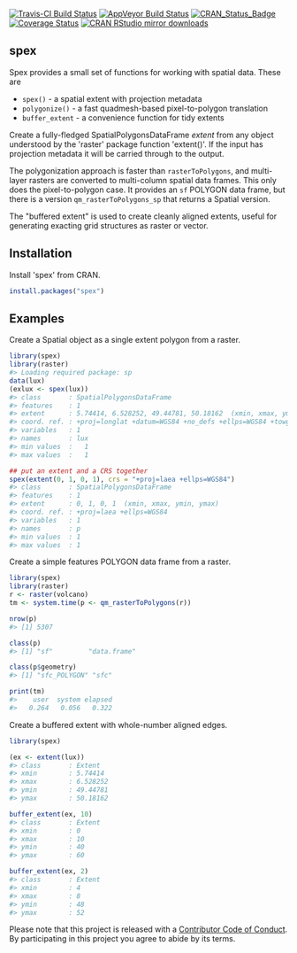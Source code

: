
<!-- README.md is generated from README.Rmd. Please edit that file -->
[![Travis-CI Build Status](https://travis-ci.org/mdsumner/spex.svg?branch=master)](https://travis-ci.org/mdsumner/spex) [![AppVeyor Build Status](https://ci.appveyor.com/api/projects/status/github/mdsumner/spex?branch=master&svg=true)](https://ci.appveyor.com/project/mdsumner/spex) [![CRAN\_Status\_Badge](http://www.r-pkg.org/badges/version/spex)](https://cran.r-project.org/package=spex) [![Coverage Status](https://img.shields.io/codecov/c/github/mdsumner/spex/master.svg)](https://codecov.io/github/mdsumner/spex?branch=master) [![CRAN RStudio mirror downloads](http://cranlogs.r-pkg.org/badges/spex)](https://CRAN.R-project.org/package=spex)

spex
----

Spex provides a small set of functions for working with spatial data. These are

-   `spex()` - a spatial extent with projection metadata
-   `polygonize()` - a fast quadmesh-based pixel-to-polygon translation
-   `buffer_extent` - a convenience function for tidy extents

Create a fully-fledged SpatialPolygonsDataFrame *extent* from any object understood by the 'raster' package function 'extent()'. If the input has projection metadata it will be carried through to the output.

The polygonization approach is faster than `rasterToPolygons`, and multi-layer rasters are converted to multi-column spatial data frames. This only does the pixel-to-polygon case. It provides an `sf` POLYGON data frame, but there is a version `qm_rasterToPolygons_sp` that returns a Spatial version.

The "buffered extent" is used to create cleanly aligned extents, useful for generating exacting grid structures as raster or vector.

Installation
------------

Install 'spex' from CRAN.

``` r
install.packages("spex")
```

Examples
--------

Create a Spatial object as a single extent polygon from a raster.

``` r
library(spex)
library(raster)
#> Loading required package: sp
data(lux)
(exlux <- spex(lux))
#> class       : SpatialPolygonsDataFrame 
#> features    : 1 
#> extent      : 5.74414, 6.528252, 49.44781, 50.18162  (xmin, xmax, ymin, ymax)
#> coord. ref. : +proj=longlat +datum=WGS84 +no_defs +ellps=WGS84 +towgs84=0,0,0 
#> variables   : 1
#> names       : lux 
#> min values  :   1 
#> max values  :   1

## put an extent and a CRS together
spex(extent(0, 1, 0, 1), crs = "+proj=laea +ellps=WGS84")
#> class       : SpatialPolygonsDataFrame 
#> features    : 1 
#> extent      : 0, 1, 0, 1  (xmin, xmax, ymin, ymax)
#> coord. ref. : +proj=laea +ellps=WGS84 
#> variables   : 1
#> names       : p 
#> min values  : 1 
#> max values  : 1
```

Create a simple features POLYGON data frame from a raster.

``` r
library(spex)
library(raster)
r <- raster(volcano)
tm <- system.time(p <- qm_rasterToPolygons(r))

nrow(p)
#> [1] 5307

class(p)
#> [1] "sf"         "data.frame"

class(p$geometry)
#> [1] "sfc_POLYGON" "sfc"

print(tm)
#>    user  system elapsed 
#>   0.264   0.056   0.322
```

Create a buffered extent with whole-number aligned edges.

``` r
library(spex)

(ex <- extent(lux))
#> class       : Extent 
#> xmin        : 5.74414 
#> xmax        : 6.528252 
#> ymin        : 49.44781 
#> ymax        : 50.18162

buffer_extent(ex, 10)
#> class       : Extent 
#> xmin        : 0 
#> xmax        : 10 
#> ymin        : 40 
#> ymax        : 60

buffer_extent(ex, 2)
#> class       : Extent 
#> xmin        : 4 
#> xmax        : 8 
#> ymin        : 48 
#> ymax        : 52
```

Please note that this project is released with a [Contributor Code of Conduct](CONDUCT.md). By participating in this project you agree to abide by its terms.
